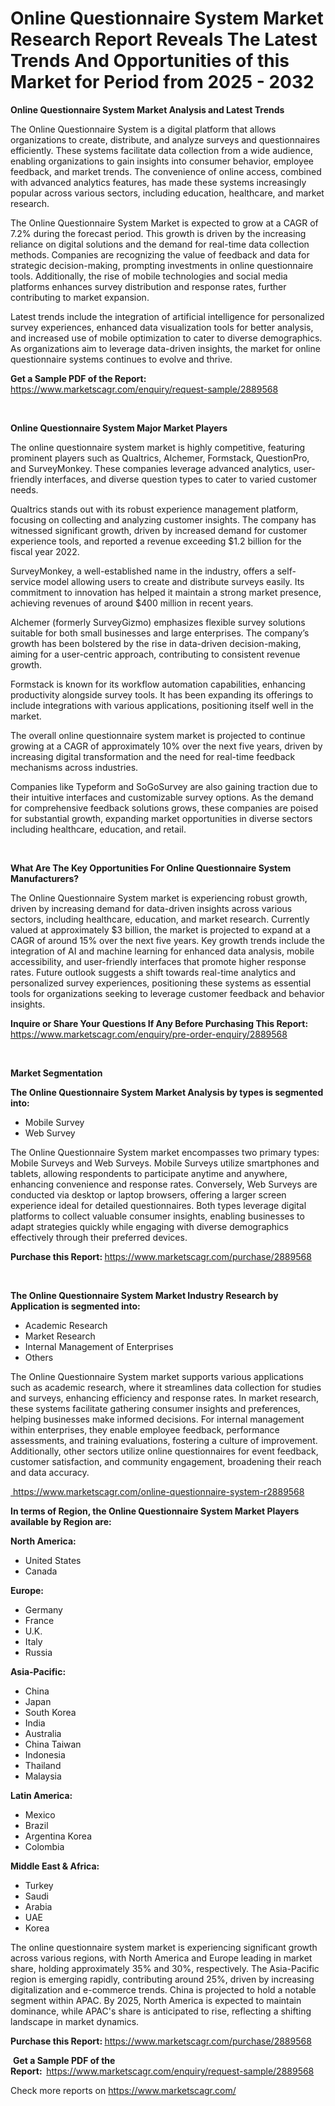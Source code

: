 <p><h1>Online Questionnaire System Market Research Report Reveals The Latest Trends And Opportunities of this Market for Period from 2025 - 2032</h1></p><p><strong>Online Questionnaire System Market Analysis and Latest Trends</strong></p>
<p><p>The Online Questionnaire System is a digital platform that allows organizations to create, distribute, and analyze surveys and questionnaires efficiently. These systems facilitate data collection from a wide audience, enabling organizations to gain insights into consumer behavior, employee feedback, and market trends. The convenience of online access, combined with advanced analytics features, has made these systems increasingly popular across various sectors, including education, healthcare, and market research.</p><p>The Online Questionnaire System Market is expected to grow at a CAGR of 7.2% during the forecast period. This growth is driven by the increasing reliance on digital solutions and the demand for real-time data collection methods. Companies are recognizing the value of feedback and data for strategic decision-making, prompting investments in online questionnaire tools. Additionally, the rise of mobile technologies and social media platforms enhances survey distribution and response rates, further contributing to market expansion. </p><p>Latest trends include the integration of artificial intelligence for personalized survey experiences, enhanced data visualization tools for better analysis, and increased use of mobile optimization to cater to diverse demographics. As organizations aim to leverage data-driven insights, the market for online questionnaire systems continues to evolve and thrive.</p></p>
<p><strong>Get a Sample PDF of the Report:&nbsp;</strong> <a href="https://www.marketscagr.com/enquiry/request-sample/2889568?utm_campaign=2796&utm_medium=2&utm_source=Github&utm_content=ia&utm_term=14032025&utm_id=online-questionnaire-system">https://www.marketscagr.com/enquiry/request-sample/2889568</a></p>
<p>&nbsp;</p>
<p><strong>Online Questionnaire System Major Market Players</strong></p>
<p><p>The online questionnaire system market is highly competitive, featuring prominent players such as Qualtrics, Alchemer, Formstack, QuestionPro, and SurveyMonkey. These companies leverage advanced analytics, user-friendly interfaces, and diverse question types to cater to varied customer needs.</p><p>Qualtrics stands out with its robust experience management platform, focusing on collecting and analyzing customer insights. The company has witnessed significant growth, driven by increased demand for customer experience tools, and reported a revenue exceeding $1.2 billion for the fiscal year 2022. </p><p>SurveyMonkey, a well-established name in the industry, offers a self-service model allowing users to create and distribute surveys easily. Its commitment to innovation has helped it maintain a strong market presence, achieving revenues of around $400 million in recent years.</p><p>Alchemer (formerly SurveyGizmo) emphasizes flexible survey solutions suitable for both small businesses and large enterprises. The company’s growth has been bolstered by the rise in data-driven decision-making, aiming for a user-centric approach, contributing to consistent revenue growth.</p><p>Formstack is known for its workflow automation capabilities, enhancing productivity alongside survey tools. It has been expanding its offerings to include integrations with various applications, positioning itself well in the market.</p><p>The overall online questionnaire system market is projected to continue growing at a CAGR of approximately 10% over the next five years, driven by increasing digital transformation and the need for real-time feedback mechanisms across industries. </p><p>Companies like Typeform and SoGoSurvey are also gaining traction due to their intuitive interfaces and customizable survey options. As the demand for comprehensive feedback solutions grows, these companies are poised for substantial growth, expanding market opportunities in diverse sectors including healthcare, education, and retail.</p></p>
<p>&nbsp;</p>
<p><strong>What Are The Key Opportunities For Online Questionnaire System Manufacturers?</strong></p>
<p><p>The Online Questionnaire System market is experiencing robust growth, driven by increasing demand for data-driven insights across various sectors, including healthcare, education, and market research. Currently valued at approximately $3 billion, the market is projected to expand at a CAGR of around 15% over the next five years. Key growth trends include the integration of AI and machine learning for enhanced data analysis, mobile accessibility, and user-friendly interfaces that promote higher response rates. Future outlook suggests a shift towards real-time analytics and personalized survey experiences, positioning these systems as essential tools for organizations seeking to leverage customer feedback and behavior insights.</p></p>
<p><strong>Inquire or Share Your Questions If Any Before Purchasing This Report:</strong> <a href="https://www.marketscagr.com/enquiry/pre-order-enquiry/2889568?utm_campaign=2796&utm_medium=2&utm_source=Github&utm_content=ia&utm_term=14032025&utm_id=online-questionnaire-system">https://www.marketscagr.com/enquiry/pre-order-enquiry/2889568</a></p>
<p>&nbsp;</p>
<p><strong>Market Segmentation</strong></p>
<p><strong>The Online Questionnaire System Market Analysis by types is segmented into:</strong></p>
<p><ul><li>Mobile Survey</li><li>Web Survey</li></ul></p>
<p><p>The Online Questionnaire System market encompasses two primary types: Mobile Surveys and Web Surveys. Mobile Surveys utilize smartphones and tablets, allowing respondents to participate anytime and anywhere, enhancing convenience and response rates. Conversely, Web Surveys are conducted via desktop or laptop browsers, offering a larger screen experience ideal for detailed questionnaires. Both types leverage digital platforms to collect valuable consumer insights, enabling businesses to adapt strategies quickly while engaging with diverse demographics effectively through their preferred devices.</p></p>
<p><strong>Purchase this Report:&nbsp;</strong><a href="https://www.marketscagr.com/purchase/2889568?utm_campaign=2796&utm_medium=2&utm_source=Github&utm_content=ia&utm_term=14032025&utm_id=online-questionnaire-system">https://www.marketscagr.com/purchase/2889568</a></p>
<p>&nbsp;</p>
<p><strong>The Online Questionnaire System Market Industry Research by Application is segmented into:</strong></p>
<p><ul><li>Academic Research</li><li>Market Research</li><li>Internal Management of Enterprises</li><li>Others</li></ul></p>
<p><p>The Online Questionnaire System market supports various applications such as academic research, where it streamlines data collection for studies and surveys, enhancing efficiency and response rates. In market research, these systems facilitate gathering consumer insights and preferences, helping businesses make informed decisions. For internal management within enterprises, they enable employee feedback, performance assessments, and training evaluations, fostering a culture of improvement. Additionally, other sectors utilize online questionnaires for event feedback, customer satisfaction, and community engagement, broadening their reach and data accuracy.</p></p>
<p><a href="https://www.marketscagr.com/online-questionnaire-system-r2889568?utm_campaign=2796&utm_medium=2&utm_source=Github&utm_content=ia&utm_term=14032025&utm_id=online-questionnaire-system">&nbsp;https://www.marketscagr.com/online-questionnaire-system-r2889568</a></p>
<p><strong>In terms of Region, the Online Questionnaire System Market Players available by Region are:</strong></p>
<p>
    <p> <strong> North America: </strong>
        <ul>
            <li>United States</li>
            <li>Canada</li>
        </ul>
        </p> 
    <p> <strong> Europe: </strong>
        <ul>
            <li>Germany</li>
            <li>France</li>
            <li>U.K.</li>
            <li>Italy</li>
            <li>Russia</li>
        </ul>
        </p> 
    <p> <strong> Asia-Pacific: </strong>
        <ul>
            <li>China</li>
            <li>Japan</li>
            <li>South Korea</li>
            <li>India</li>
            <li>Australia</li>
            <li>China Taiwan</li>
            <li>Indonesia</li>
            <li>Thailand</li>
            <li>Malaysia</li>
        </ul>
        </p> 
    <p> <strong> Latin America: </strong>
        <ul>
            <li>Mexico</li>
            <li>Brazil</li>
            <li>Argentina Korea</li>
            <li>Colombia</li>
        </ul>
        </p> 
    <p> <strong> Middle East & Africa: </strong>
        <ul>
            <li>Turkey</li>
            <li>Saudi</li>
            <li>Arabia</li>
            <li>UAE</li>
            <li>Korea</li>
        </ul>
    </p>
    </p>
<p><p>The online questionnaire system market is experiencing significant growth across various regions, with North America and Europe leading in market share, holding approximately 35% and 30%, respectively. The Asia-Pacific region is emerging rapidly, contributing around 25%, driven by increasing digitalization and e-commerce trends. China is projected to hold a notable segment within APAC. By 2025, North America is expected to maintain dominance, while APAC's share is anticipated to rise, reflecting a shifting landscape in market dynamics.</p></p>
<p><strong>Purchase this Report: </strong><a href="https://www.marketscagr.com/purchase/2889568?utm_campaign=2796&utm_medium=2&utm_source=Github&utm_content=ia&utm_term=14032025&utm_id=online-questionnaire-system">https://www.marketscagr.com/purchase/2889568</a></p>
<p>&nbsp;<strong>Get a Sample PDF of the Report:&nbsp;&nbsp;</strong><a href="https://www.marketscagr.com/enquiry/request-sample/2889568?utm_campaign=2796&utm_medium=2&utm_source=Github&utm_content=ia&utm_term=14032025&utm_id=online-questionnaire-system">https://www.marketscagr.com/enquiry/request-sample/2889568</a></p>
<p><strong></strong></p>
<p>Check more reports on <a href="https://www.marketscagr.com/?utm_campaign=2796&utm_medium=2&utm_source=Github&utm_content=ia&utm_term=14032025&utm_id=online-questionnaire-system">https://www.marketscagr.com/</a></p>